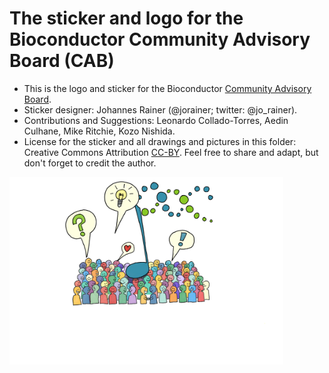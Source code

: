 # The sticker and logo for the Bioconductor Community Advisory Board (CAB)

* This is the logo and sticker for the Bioconductor [Community Advisory
  Board](https://bioconductor.org/about/community-advisory-board/).
* Sticker designer: Johannes Rainer (@jorainer; twitter: @jo_rainer).
* Contributions and Suggestions: Leonardo Collado-Torres, Aedin Culhane, Mike
  Ritchie, Kozo Nishida.
* License for the sticker and all drawings and pictures in this folder: Creative
  Commons Attribution
  [CC-BY](https://creativecommons.org/licenses/by/2.0/). Feel free to share and
  adapt, but don't forget to credit the author.

<img src="./CAB_logo_drawing.png" height="300">


